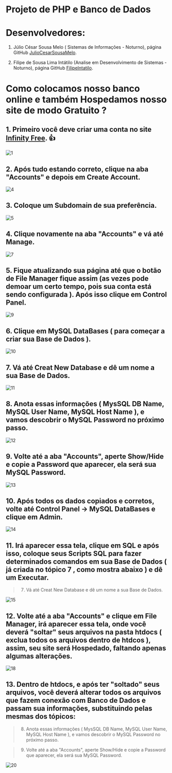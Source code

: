 # Projeto de PHP e Banco de Dados 

# Desenvolvedores:

 1. Júlio César Sousa Melo ( Sistemas de Informações - Noturno), página GitHub [JulioCesarSousaMelo](https://github.com/JulioCesarSousaMelo).

2.  Filipe de Sousa Lima Intátilo (Analise em Desenvolvimento de Sistemas - Noturno), página GitHub [FilipeIntatilo](https://github.com/FilipeIntatilo).


# Como colocamos nosso banco online e também Hospedamos nosso site de modo Gratuito ?

## 1. Primeiro você deve criar uma conta no site [Infinity Free](https://infinityfree.net/). :+1: 

![1](https://user-images.githubusercontent.com/48533900/84729455-21ff6000-af6a-11ea-8c63-173330400dfd.PNG)


## 2. Após tudo estando correto, clique na aba "Accounts" e depois em Create Account.


![4](https://user-images.githubusercontent.com/48533900/84729597-815d7000-af6a-11ea-9bad-84b99153b99b.PNG)

## 3. Coloque um Subdomain de sua preferência.

![5](https://user-images.githubusercontent.com/48533900/84729832-0ea0c480-af6b-11ea-861d-0e310bf28c02.PNG)

## 4. Clique novamente na aba "Accounts" e vá até Manage.

![7](https://user-images.githubusercontent.com/48533900/84729954-51629c80-af6b-11ea-99bc-8859ee389e26.PNG)

## 5. Fique atualizando sua página até que o botão de File Manager fique assim (as vezes pode demoar um certo tempo, pois sua conta está sendo configurada ). Após isso clique em Control Panel.

![9](https://user-images.githubusercontent.com/48533900/84730101-b3bb9d00-af6b-11ea-836a-be0ee09915de.PNG)

## 6. Clique em MySQL DataBases ( para começar a criar sua Base de Dados ).

![10](https://user-images.githubusercontent.com/48533900/84730429-83c0c980-af6c-11ea-83e2-2d31d491a459.jpg)

## 7.  Vá até Creat New Database e dê um nome a sua Base de Dados.

![11](https://user-images.githubusercontent.com/48533900/84730533-c4b8de00-af6c-11ea-9cae-7ee1de3939ce.PNG)

## 8. Anota essas informações ( MysSQL DB Name, MySQL User Name, MySQL Host Name ), e vamos descobrir o MySQL Password no próximo passo.

![12](https://user-images.githubusercontent.com/48533900/84730754-7a842c80-af6d-11ea-8b48-633669c1e169.jpg)

## 9. Volte até a aba "Accounts", aperte Show/Hide e copie a Password que aparecer, ela será sua MySQL Password.

![13](https://user-images.githubusercontent.com/48533900/84730975-db136980-af6d-11ea-8082-90b431271ae7.jpg)

## 10. Após todos os dados copiados e corretos, volte até Control Panel -> MySQL DataBases  e clique em Admin.

![14](https://user-images.githubusercontent.com/48533900/84731157-64c33700-af6e-11ea-83c7-127813933988.PNG)

## 11. Irá aparecer essa tela, clique em SQL e após isso, coloque seus Scripts SQL para fazer determinados comandos em sua Base de Dados ( já criada no tópico 7 , como mostra abaixo ) e dê um Executar.

> 7. Vá até Creat New Database e dê um nome a sua Base de Dados.


![15](https://user-images.githubusercontent.com/48533900/84731318-def3bb80-af6e-11ea-822f-c7cbee801c63.PNG)


## 12. Volte até a aba "Accounts" e clique em File Manager, irá aparecer essa tela, onde você deverá "soltar" seus arquivos na pasta htdocs ( exclua todos os arquivos dentro de htdcos ), assim, seu site será Hospedado,  faltando apenas algumas alterações.

![18](https://user-images.githubusercontent.com/48533900/84731562-9c7eae80-af6f-11ea-99ba-b20b8d7ecafd.PNG)

## 13. Dentro de htdocs, e após ter "soltado" seus arquivos, você deverá alterar todos os arquivos que fazem conexão com Banco de Dados e passam sua informações, substituindo pelas mesmas dos tópicos:

> 8. Anota essas informações ( MysSQL DB Name, MySQL User Name, MySQL Host Name ), e vamos descobrir o MySQL Password no próximo passo.

> 9. Volte até a aba "Accounts", aperte Show/Hide e copie a Password que aparecer, ela será sua MySQL Password.

![20](https://user-images.githubusercontent.com/48533900/84731781-5fff8280-af70-11ea-92aa-be43c82148e7.jpg)

